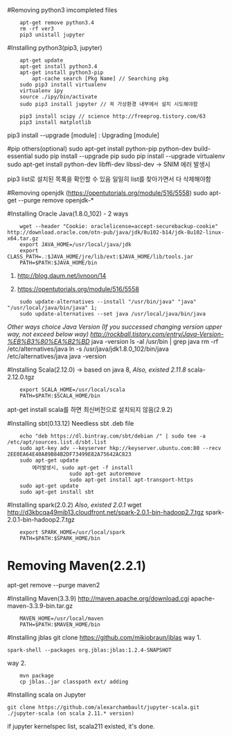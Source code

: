 #Removing python3 imcompleted files
```
    apt-get remove python3.4
    rm -rf ver3
    pip3 unistall jupyter
```

#Installing python3(pip3, jupyter)
```
    apt-get update
    apt-get install python3.4
    apt-get install python3-pip
        apt-cache search [Pkg Name] // Searching pkg
    sudo pip3 install virtualenv
    virtualenv ipy
    source ./ipy/bin/activate
    sudo pip3 install jupyter // 꼭 가상환경 내부에서 설치 시도해야함
    
    pip3 install scipy // science http://freeprog.tistory.com/63
    pip3 install matplotlib
```
pip3 install --upgrade [module] : Upgrading [module]

#pip others(optional)
sudo apt-get install python-pip python-dev build-essential 
sudo pip install --upgrade pip 
sudo pip install --upgrade virtualenv 
sudo apt-get install python-dev libffi-dev libssl-dev -> SNIM 에러 발생시

pip3 list로 설치된 목록을 확인할 수 있음
    일일히 list를 찾아가면서 다 삭제해야함

#Removing openjdk (https://opentutorials.org/module/516/5558)
sudo apt-get --purge remove openjdk-*


#Installing Oracle Java(1.8.0_102) - 2 ways
```
    wget --header "Cookie: oraclelicense=accept-securebackup-cookie" http://download.oracle.com/otn-pub/java/jdk/8u102-b14/jdk-8u102-linux-x64.tar.gz
    export JAVA_HOME=/usr/local/java/jdk
    export CLASS_PATH=.:$JAVA_HOME/jre/lib/ext:$JAVA_HOME/lib/tools.jar
    PATH=$PATH:$JAVA_HOME/bin
```   
1. http://blog.daum.net/ivnoon/14

2. https://opentutorials.org/module/516/5558
```
    sudo update-alternatives --install "/usr/bin/java" "java" "/usr/local/java/bin/java" 1;
    sudo update-alternatives --set java /usr/local/java/bin/java
```
_Other ways choice Java Version (If you successed changing version upper way, not exceed below way)_
            _http://rockball.tistory.com/entry/Java-Version-%EB%B3%80%EA%B2%BD_
    java -version
    ls -al /usr/bin | grep java
    rm -rf /etc/alternatives/java
    ln -s /usr/java/jdk1.8.0_102/bin/java /etc/alternatives/java
    java -version

#Installing Scala(2.12.0) -> based on java 8,
_Also, existed 2.11.8_
scala-2.12.0.tgz
```
    export SCALA_HOME=/usr/local/scala
    PATH=$PATH:$SCALA_HOME/bin
```
apt-get install scala를 하면 최신버전으로 설치되지 않음(2.9.2)


#Installing sbt(0.13.12)
Needless sbt .deb file
```
    echo "deb https://dl.bintray.com/sbt/debian /" | sudo tee -a /etc/apt/sources.list.d/sbt.list
    sudo apt-key adv --keyserver hkp://keyserver.ubuntu.com:80 --recv 2EE0EA64E40A89B84B2DF73499E82A75642AC823
    sudo apt-get update
        에러발생시, sudo apt-get -f install
                    sudo apt-get autoremove
                    sudo apt-get install apt-transport-https
    sudo apt-get update 
    sudo apt-get install sbt
```


#Installing spark(2.0.2)
_Also, existed 2.0.1_
wget http://d3kbcqa49mib13.cloudfront.net/spark-2.0.1-bin-hadoop2.7.tgz
spark-2.0.1-bin-hadoop2.7.tgz
```
    export SPARK_HOME=/usr/local/spark
    PATH=$PATH:$SPARK_HOME/bin
```

# Removing Maven(2.2.1)
apt-get remove --purge maven2

#Installing Maven(3.3.9)
http://maven.apache.org/download.cgi
apache-maven-3.3.9-bin.tar.gz
```
    MAVEN_HOME=/usr/local/maven
    PATH=$PATH:$MAVEN_HOME/bin
```
#Installing jblas
git clone https://github.com/mikiobraun/jblas
way 1.
```
spark-shell --packages org.jblas:jblas:1.2.4-SNAPSHOT
```
way 2.
```
    mvn package
    cp jblas..jar classpath ext/ adding
```

#Installing scala on Jupyter
```
git clone https://github.com/alexarchambault/jupyter-scala.git
./jupyter-scala (on scala 2.11.* version)
```
if jupyter kernelspec list, scala211 existed, it's done.


